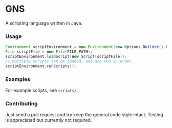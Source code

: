 # GNS
A scripting language written in Java.


### Usage

```Java
Environment scriptEnvironment = new Environment(new Options.Builder().build());
File scriptFile = new File(FILE_PATH);
scriptEnvironment.loadScript(new Script(scriptFile));
// Multiple scripts can be loaded, and are run in order.
scriptEnvironment.runScripts();
```

### Examples

For example scripts, see `scripts/`. 

### Contributing

Just send a pull request and try keep the general code style intact.
Testing is appreciated but currently not required.